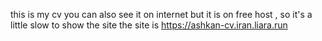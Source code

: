  this is my cv 
 you can also see it on internet but it is on free host , so it's a little slow to show the site
 the site is https://ashkan-cv.iran.liara.run
